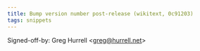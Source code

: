 ```yaml
---
title: Bump version number post-release (wikitext, 0c91203)
tags: snippets
---
```


Signed-off-by: Greg Hurrell &lt;greg@hurrell.net&gt;
